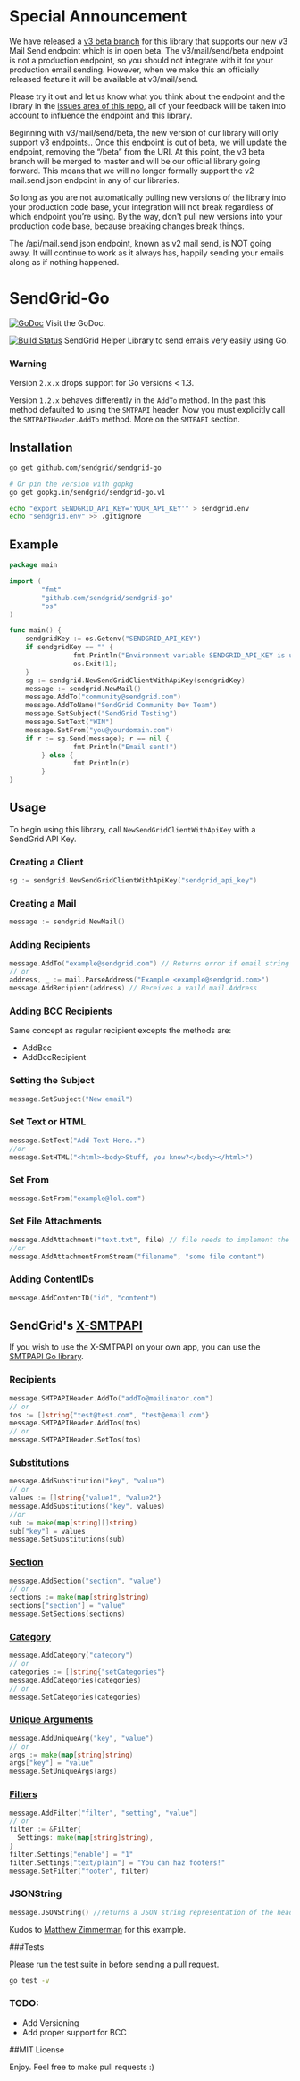 # Special Announcement

We have released a [v3 beta branch](https://github.com/sendgrid/sendgrid-go/tree/v3beta) for this library that supports our new v3 Mail Send endpoint which is in open beta. The v3/mail/send/beta endpoint is not a production endpoint, so you should not integrate with it for your production email sending. However, when we make this an officially released feature it will be available at v3/mail/send.

Please try it out and let us know what you think about the endpoint and the library in the [issues area of this repo](https://github.com/sendgrid/sendgrid-go/issues), all of your feedback will be taken into account to influence the endpoint and this library.

Beginning with v3/mail/send/beta, the new version of our library will only support v3 endpoints.. Once this endpoint is out of beta, we will update the endpoint, removing the “/beta” from the URI. At this point, the v3 beta branch will be merged to master and will be our official library going forward. This means that we will no longer formally support the v2 mail.send.json endpoint in any of our libraries.

So long as you are not automatically pulling new versions of the library into your production code base, your integration will not break regardless of which endpoint you’re using. By the way, don't pull new versions into your production code base, because breaking changes break things.

The /api/mail.send.json endpoint, known as v2 mail send, is NOT going away. It will continue to work as it always has, happily sending your emails along as if nothing happened.

# SendGrid-Go
[![GoDoc](https://godoc.org/github.com/sendgrid/sendgrid-go?status.png)](http://godoc.org/github.com/sendgrid/sendgrid-go) 
Visit the GoDoc.

[![Build Status](https://travis-ci.org/sendgrid/sendgrid-go.svg?branch=master)](https://travis-ci.org/sendgrid/sendgrid-go)
SendGrid Helper Library to send emails very easily using Go.

### Warning

Version ``2.x.x`` drops support for Go versions < 1.3.

Version ``1.2.x`` behaves differently in the ``AddTo`` method. In the past this method defaulted to using the ``SMTPAPI`` header. Now you must explicitly call the ``SMTPAPIHeader.AddTo`` method. More on the ``SMTPAPI`` section.

## Installation

```bash
go get github.com/sendgrid/sendgrid-go

# Or pin the version with gopkg
go get gopkg.in/sendgrid/sendgrid-go.v1

echo "export SENDGRID_API_KEY='YOUR_API_KEY'" > sendgrid.env
echo "sendgrid.env" >> .gitignore

```

## Example

```go
package main

import (
        "fmt"
        "github.com/sendgrid/sendgrid-go"
		"os"
)

func main() {
	sendgridKey := os.Getenv("SENDGRID_API_KEY")
	if sendgridKey == "" {
	  			fmt.Println("Environment variable SENDGRID_API_KEY is undefined. Did you forget to source sendgrid.env?")
	  			os.Exit(1);
	}
    sg := sendgrid.NewSendGridClientWithApiKey(sendgridKey)
    message := sendgrid.NewMail()
    message.AddTo("community@sendgrid.com")
    message.AddToName("SendGrid Community Dev Team")
    message.SetSubject("SendGrid Testing")
    message.SetText("WIN")
    message.SetFrom("you@yourdomain.com")
    if r := sg.Send(message); r == nil {
                fmt.Println("Email sent!")
        } else {
                fmt.Println(r)
        }
}
```

## Usage

To begin using this library, call `NewSendGridClientWithApiKey` with a SendGrid API Key.  

### Creating a Client

```go
sg := sendgrid.NewSendGridClientWithApiKey("sendgrid_api_key")
```

### Creating a Mail
```go
message := sendgrid.NewMail()
```

### Adding Recipients

```go
message.AddTo("example@sendgrid.com") // Returns error if email string is not valid RFC 5322
// or
address, _ := mail.ParseAddress("Example <example@sendgrid.com>")
message.AddRecipient(address) // Receives a vaild mail.Address
```

### Adding BCC Recipients

Same concept as regular recipient excepts the methods are:

*   AddBcc
*   AddBccRecipient

### Setting the Subject

```go
message.SetSubject("New email")
```

### Set Text or HTML

```go
message.SetText("Add Text Here..")
//or
message.SetHTML("<html><body>Stuff, you know?</body></html>")
```
### Set From

```go
message.SetFrom("example@lol.com")
```
### Set File Attachments

```go
message.AddAttachment("text.txt", file) // file needs to implement the io.Reader interface
//or
message.AddAttachmentFromStream("filename", "some file content")
```
### Adding ContentIDs

```go
message.AddContentID("id", "content")
```

## SendGrid's  [X-SMTPAPI](http://sendgrid.com/docs/API_Reference/SMTP_API/)

If you wish to use the X-SMTPAPI on your own app, you can use the [SMTPAPI Go library](https://github.com/sendgrid/smtpapi-go).


### Recipients

```go
message.SMTPAPIHeader.AddTo("addTo@mailinator.com")
// or
tos := []string{"test@test.com", "test@email.com"}
message.SMTPAPIHeader.AddTos(tos)
// or
message.SMTPAPIHeader.SetTos(tos)
```

### [Substitutions](http://sendgrid.com/docs/API_Reference/SMTP_API/substitution_tags.html)

```go
message.AddSubstitution("key", "value")
// or
values := []string{"value1", "value2"}
message.AddSubstitutions("key", values)
//or
sub := make(map[string][]string)
sub["key"] = values
message.SetSubstitutions(sub)
```

### [Section](http://sendgrid.com/docs/API_Reference/SMTP_API/section_tags.html)

```go
message.AddSection("section", "value")
// or
sections := make(map[string]string)
sections["section"] = "value"
message.SetSections(sections)
```

### [Category](http://sendgrid.com/docs/Delivery_Metrics/categories.html)

```go
message.AddCategory("category")
// or
categories := []string{"setCategories"}
message.AddCategories(categories)
// or
message.SetCategories(categories)
```

### [Unique Arguments](http://sendgrid.com/docs/API_Reference/SMTP_API/unique_arguments.html)

```go
message.AddUniqueArg("key", "value")
// or
args := make(map[string]string)
args["key"] = "value"
message.SetUniqueArgs(args)
```

### [Filters](http://sendgrid.com/docs/API_Reference/SMTP_API/apps.html)

```go
message.AddFilter("filter", "setting", "value")
// or
filter := &Filter{
  Settings: make(map[string]string),
}
filter.Settings["enable"] = "1"
filter.Settings["text/plain"] = "You can haz footers!"
message.SetFilter("footer", filter)
```

### JSONString

```go
message.JSONString() //returns a JSON string representation of the headers
```

Kudos to [Matthew Zimmerman](https://github.com/mzimmerman) for this example.

###Tests

Please run the test suite in before sending a pull request.

```bash
go test -v
```

### TODO:
* Add Versioning
* Add proper support for BCC

##MIT License

Enjoy. Feel free to make pull requests :)
